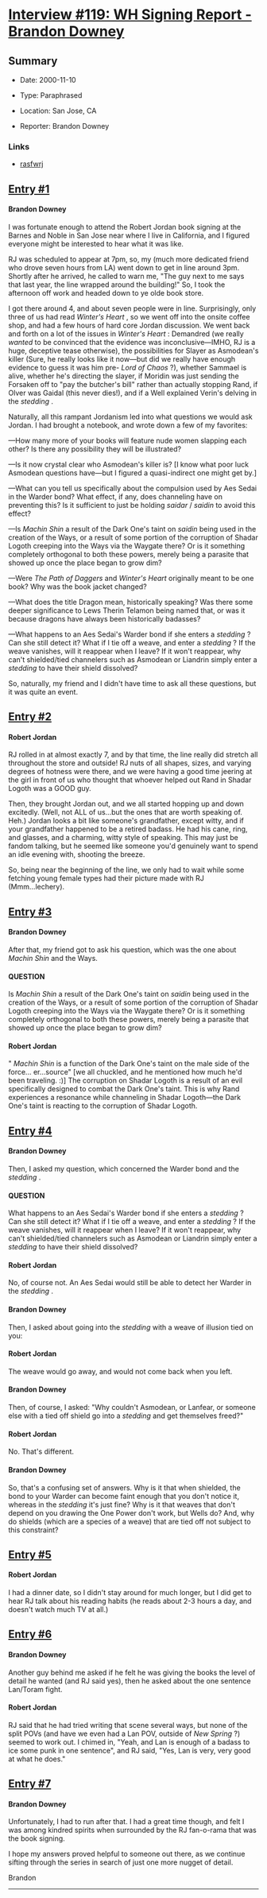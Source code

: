 # [Interview #119: WH Signing Report - Brandon Downey](https://www.theoryland.com/intvmain.php?i=119)

## Summary

- Date: 2000-11-10

- Type: Paraphrased

- Location: San Jose, CA

- Reporter: Brandon Downey

### Links

- [rasfwrj](http://groups.google.com/group/rec.arts.sf.written.robert-jordan/msg/d996de99c2c4e34d)


## [Entry #1](./t-119/1)

#### Brandon Downey

I was fortunate enough to attend the Robert Jordan book signing at the Barnes and Noble in San Jose near where I live in California, and I figured everyone might be interested to hear what it was like.

RJ was scheduled to appear at 7pm, so, my (much more dedicated friend who drove seven hours from LA) went down to get in line around 3pm. Shortly after he arrived, he called to warn me, "The guy next to me says that last year, the line wrapped around the building!" So, I took the afternoon off work and headed down to ye olde book store.

I got there around 4, and about seven people were in line. Surprisingly, only three of us had read
*Winter's Heart*
, so we went off into the onsite coffee shop, and had a few hours of hard core Jordan discussion. We went back and forth on a lot of the issues in
*Winter's Heart*
: Demandred (we really
*wanted*
to be convinced that the evidence was inconclusive—IMHO, RJ is a huge, deceptive tease otherwise), the possibilities for Slayer as Asmodean's killer (Sure, he really looks like it now—but did we really have enough evidence to guess it was him pre-
*Lord of Chaos*
?), whether Sammael is alive, whether he's directing the slayer, if Moridin was just sending the Forsaken off to "pay the butcher's bill" rather than actually stopping Rand, if Olver was Gaidal (this never dies!), and if a Well explained Verin's delving in the
*stedding*
.

Naturally, all this rampant Jordanism led into what questions we would ask Jordan. I had brought a notebook, and wrote down a few of my favorites:

—How many more of your books will feature nude women slapping each other? Is there any possibility they will be illustrated?

—Is it now crystal clear who Asmodean's killer is? [I know what poor luck Asmodean questions have—but I figured a quasi-indirect one might get by.]

—What can you tell us specifically about the compulsion used by Aes Sedai in the Warder bond? What effect, if any, does channeling have on preventing this? Is it sufficient to just be holding
*saidar*
/
*saidin*
to avoid this effect?

—Is
*Machin Shin*
a result of the Dark One's taint on
*saidin*
being used in the creation of the Ways, or a result of some portion of the corruption of Shadar Logoth creeping into the Ways via the Waygate there? Or is it something completely orthogonal to both these powers, merely being a parasite that showed up once the place began to grow dim?

—Were
*The Path of Daggers*
and
*Winter's Heart*
originally meant to be one book? Why was the book jacket changed?

—What does the title Dragon mean, historically speaking? Was there some deeper significance to Lews Therin Telamon being named that, or was it because dragons have always been historically badasses?

—What happens to an Aes Sedai's Warder bond if she enters a
*stedding*
? Can she still detect it? What if I tie off a weave, and enter a
*stedding*
? If the weave vanishes, will it reappear when I leave? If it won't reappear, why can't shielded/tied channelers such as Asmodean or Liandrin simply enter a
*stedding*
to have their shield dissolved?

So, naturally, my friend and I didn't have time to ask all these questions, but it was quite an event.

## [Entry #2](./t-119/2)

#### Robert Jordan

RJ rolled in at almost exactly 7, and by that time, the line really did stretch all throughout the store and outside! RJ nuts of all shapes, sizes, and varying degrees of hotness were there, and we were having a good time jeering at the girl in front of us who thought that whoever helped out Rand in Shadar Logoth was a GOOD guy.

Then, they brought Jordan out, and we all started hopping up and down excitedly. (Well, not ALL of us...but the ones that are worth speaking of. Heh.) Jordan looks a bit like someone's grandfather, except witty, and if your grandfather happened to be a retired badass. He had his cane, ring, and glasses, and a charming, witty style of speaking. This may just be fandom talking, but he seemed like someone you'd genuinely want to spend an idle evening with, shooting the breeze.

So, being near the beginning of the line, we only had to wait while some fetching young female types had their picture made with RJ (Mmm...lechery).

## [Entry #3](./t-119/3)

#### Brandon Downey

After that, my friend got to ask his question, which was the one about
*Machin Shin*
and the Ways.

#### QUESTION

Is
*Machin Shin*
a result of the Dark One's taint on
*saidin*
being used in the creation of the Ways, or a result of some portion of the corruption of Shadar Logoth creeping into the Ways via the Waygate there? Or is it something completely orthogonal to both these powers, merely being a parasite that showed up once the place began to grow dim?

#### Robert Jordan

"
*Machin Shin*
is a function of the Dark One's taint on the male side of the force... er...source" [we all chuckled, and he mentioned how much he'd been traveling. :)] The corruption on Shadar Logoth is a result of an evil specifically designed to combat the Dark One's taint. This is why Rand experiences a resonance while channeling in Shadar Logoth—the Dark One's taint is reacting to the corruption of Shadar Logoth.

## [Entry #4](./t-119/4)

#### Brandon Downey

Then, I asked my question, which concerned the Warder bond and the
*stedding*
.

#### QUESTION

What happens to an Aes Sedai's Warder bond if she enters a
*stedding*
? Can she still detect it? What if I tie off a weave, and enter a
*stedding*
? If the weave vanishes, will it reappear when I leave? If it won't reappear, why can't shielded/tied channelers such as Asmodean or Liandrin simply enter a
*stedding*
to have their shield dissolved?

#### Robert Jordan

No, of course not. An Aes Sedai would still be able to detect her Warder in the
*stedding*
.

#### Brandon Downey

Then, I asked about going into the
*stedding*
with a weave of illusion tied on you:

#### Robert Jordan

The weave would go away, and would not come back when you left.

#### Brandon Downey

Then, of course, I asked: "Why couldn't Asmodean, or Lanfear, or someone else with a tied off shield go into a
*stedding*
and get themselves freed?"

#### Robert Jordan

No. That's different.

#### Brandon Downey

So, that's a confusing set of answers. Why is it that when shielded, the bond to your Warder can become faint enough that you don't notice it, whereas in the
*stedding*
it's just fine? Why is it that weaves that don't depend on you drawing the One Power don't work, but Wells do? And, why do shields (which are a species of a weave) that are tied off not subject to this constraint?

## [Entry #5](./t-119/5)

#### Robert Jordan

I had a dinner date, so I didn't stay around for much longer, but I did get to hear RJ talk about his reading habits (he reads about 2-3 hours a day, and doesn't watch much TV at all.)

## [Entry #6](./t-119/6)

#### Brandon Downey

Another guy behind me asked if he felt he was giving the books the level of detail he wanted (and RJ said yes), then he asked about the one sentence Lan/Toram fight.

#### Robert Jordan

RJ said that he had tried writing that scene several ways, but none of the split POVs (and have we even had a Lan POV, outside of
*New Spring*
?) seemed to work out. I chimed in, "Yeah, and Lan is enough of a badass to ice some punk in one sentence", and RJ said, "Yes, Lan is very, very good at what he does."

## [Entry #7](./t-119/7)

#### Brandon Downey

Unfortunately, I had to run after that. I had a great time though, and felt I was among kindred spirits when surrounded by the RJ fan-o-rama that was the book signing.

I hope my answers proved helpful to someone out there, as we continue sifting through the series in search of just one more nugget of detail.

Brandon


---

